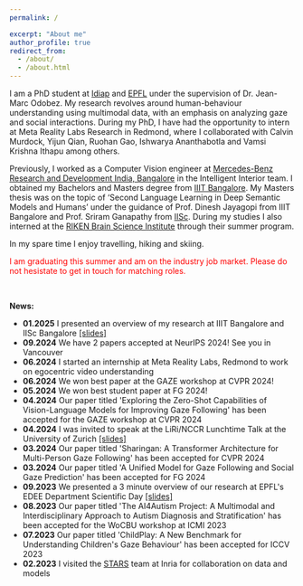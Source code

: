 ```yaml
---
permalink: /

excerpt: "About me"
author_profile: true
redirect_from: 
  - /about/
  - /about.html
---
```


I am a PhD student at [Idiap](https://www.idiap.ch/en) and [EPFL](https://www.epfl.ch/en/) under the supervision of Dr. Jean-Marc Odobez. My research revolves around human-behaviour understanding using multimodal data, with an emphasis on analyzing gaze and social interactions. During my PhD, I have had the opportunity to intern at Meta Reality Labs Research in Redmond, where I collaborated with Calvin Murdock, Yijun Qian, Ruohan Gao, Ishwarya Ananthabotla and Vamsi Krishna Ithapu among others.

Previously, I worked as a Computer Vision engineer at [Mercedes-Benz Research and Development India, Bangalore](https://www.mbrdi.co.in/) in the Intelligent Interior team. I obtained my Bachelors and Masters degree from [IIIT Bangalore](https://www.iiitb.ac.in/). My Masters thesis was on the topic of ‘Second Language Learning in Deep Semantic Models and Humans’ under the guidance of Prof. Dinesh Jayagopi from IIIT Bangalore and Prof. Sriram Ganapathy from [IISc](https://iisc.ac.in/). During my studies I also interned at the [RIKEN Brain Science Institute](https://cbs.riken.jp/en/) through their summer program.  

In my spare time I enjoy travelling, hiking and skiing.

<span style="color:red"> I am graduating this summer and am on the industry job market. Please do not hesistate to get in touch for matching roles. </span>

<br/>

**News:**
* __01.2025__ I presented an overview of my research at IIIT Bangalore and IISc Bangalore [[slides]](https://docs.google.com/presentation/d/1buEHaiawJBUszb9ve4e-hHcUn3UHnZ8c/edit?usp=sharing&ouid=116028021929448940764&rtpof=true&sd=true)
* __09.2024__ We have 2 papers accepted at NeurIPS 2024! See you in Vancouver
* __06.2024__ I started an internship at Meta Reality Labs, Redmond to work on egocentric video understanding
* __06.2024__ We won best paper at the GAZE workshop at CVPR 2024!
* __05.2024__ We won best student paper at FG 2024!
* __04.2024__ Our paper titled 'Exploring the Zero-Shot Capabilities of Vision-Language Models for Improving Gaze Following' has been accepted for the GAZE workshop at CVPR 2024 
* __04.2024__ I was invited to speak at the LiRi/NCCR Lunchtime Talk at the University of Zurich [[slides]](https://docs.google.com/presentation/d/1TXCs4j0S74ftUyqkHpj5yz_LWX3wTQ6Y/edit?usp=sharing&ouid=116028021929448940764&rtpof=true&sd=true)
* __03.2024__ Our paper titled 'Sharingan: A Transformer Architecture for Multi-Person Gaze Following' has been accepted for CVPR 2024
* __03.2024__ Our paper titled 'A Unified Model for Gaze Following and Social Gaze Prediction' has been accepted for FG 2024
* __09.2023__ We presented a 3 minute overview of our research at EPFL's EDEE Department Scientific Day [[slides]](https://docs.google.com/presentation/d/1z2FDS9VBtOI2uCHrxipCIHfBiibSyy_GSD5yyT9PGPM/edit?usp=sharing)
* __08.2023__ Our paper titled 'The AI4Autism Project: A Multimodal and Interdisciplinary Approach to Autism Diagnosis and Stratification' has been accepted for the WoCBU workshop at ICMI 2023
* __07.2023__ Our paper titled 'ChildPlay: A New Benchmark for Understanding Children's Gaze Behaviour' has been accepted for ICCV 2023
* __02.2023__ I visited the [STARS](https://www.inria.fr/en/stars) team at Inria for collaboration on data and models

<!-- * __04.2022__ Our paper titled 'A Modular Multimodal Architecture for Gaze Target Prediction: Application to Privacy-Sensitive Settings' was accepted for the GAZE workshop at CVPR 2022 -->
<!-- * __01.2022__ I successfully passed my candidacy exam at EPFL. Thanks to my jury: Prof. Jean-Marc Odobez, Prof. Alexandre Alahi, Prof. Denis Gilet -->
<!-- * 11.2020 Our paper on 'End-to-End Differentiable 6DoF Object Pose Estimation with Local and Global Constraints' was accepted at the DiffCVGP workshop at NeurIPS 2020 -->
<!-- * 07.2020 Our paper on 'Audiovisual Correspondence Learning in Humans And Machines' was accepted at Interspeech 2020 -->
<!-- * 07.2020 I attended the EEML summer school held in virtual Krakow -->
<!-- * 01.2020 I placed in the top 20% of participants for the Kaggle Autonomous Driving challenge for 6DoF car pose estimation -->
<!-- * 12.2019 I presented our work on 'Second Language Transfer Learning in Humans and Machines using Image Supervision' at ASRU 2019 -->
<!-- * 07.2019 I attended the South East Asian Machine Learning Summer School in Greater Jakarta, Indonesia (~15% accepted). __Awarded runner up for best poster presentation.__ -->
